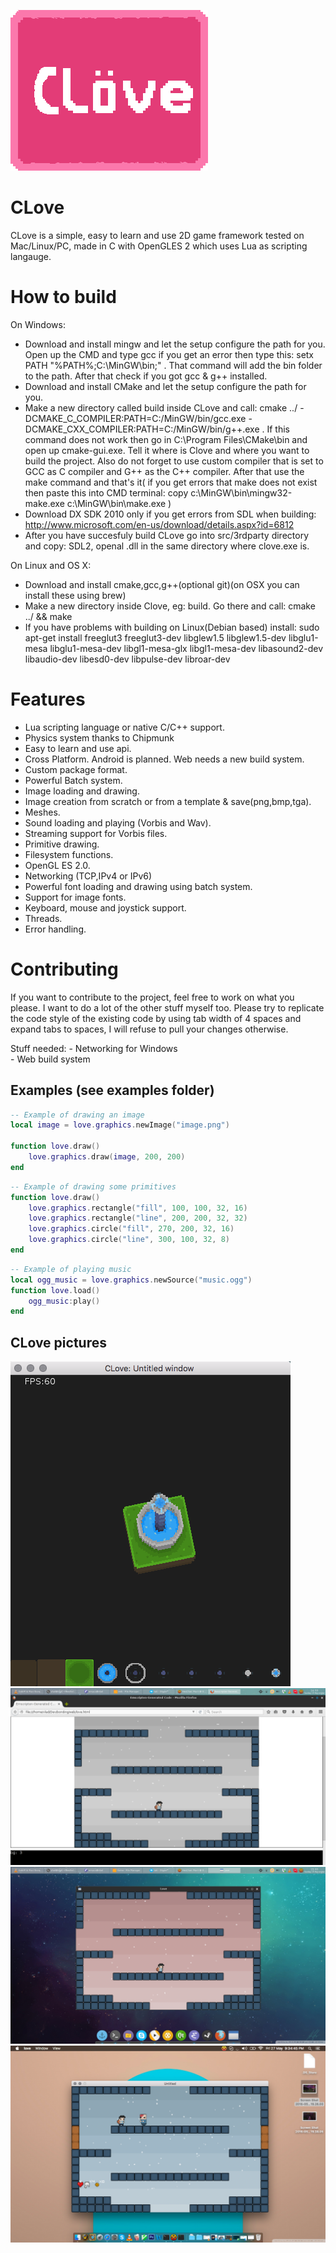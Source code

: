 ![Alt text](CLoveLogo.png?raw=true "CLove")

CLove
=====
CLove is a simple, easy to learn and use 2D game framework tested on
Mac/Linux/PC, made in C with OpenGLES 2 which uses Lua as scripting langauge.

How to build
============
On Windows: 
- Download and install mingw and let the setup configure the path for you. 
 Open up the CMD and type gcc if you get an error then type this: setx PATH "%PATH%;C:\MinGW\bin;" . That command will add 
 the bin folder to the path.
 After that check if you got gcc & g++ installed.
- Download and install CMake and let the setup configure the path for you.
- Make a new directory called build inside CLove and call: 
 cmake ../ -DCMAKE_C_COMPILER:PATH=C:/MinGW/bin/gcc.exe -DCMAKE_CXX_COMPILER:PATH=C:/MinGW/bin/g++.exe . If this command 
 does not work then go in C:\Program Files\CMake\bin and open up cmake-gui.exe. Tell it where is Clove and where you want to build the   project. Also do not forget to use custom compiler that is set to GCC as C compiler and G++ as the C++ compiler. 
 After that use the make command and that's it( if you get errors that make does not exist then paste this into CMD terminal: 
  copy c:\MinGW\bin\mingw32-make.exe c:\MinGW\bin\make.exe )
- Download DX SDK 2010 only if you get errors from SDL when building: http://www.microsoft.com/en-us/download/details.aspx?id=6812
- After you have succesfuly build CLove go into src/3rdparty directory and copy: SDL2, openal .dll in the same directory where clove.exe is.

On Linux and OS X:
- Download and install cmake,gcc,g++(optional git)(on OSX you can install these using brew)
- Make a new directory inside Clove, eg: build. Go there and call: cmake ../ &&
  make 
- If you have problems with building on Linux(Debian based) install: 
sudo apt-get install freeglut3 freeglut3-dev libglew1.5 libglew1.5-dev 
libglu1-mesa libglu1-mesa-dev libgl1-mesa-glx libgl1-mesa-dev libasound2-dev 
libaudio-dev libesd0-dev libpulse-dev libroar-dev

Features
========
- Lua scripting language or native C/C++ support.
- Physics system thanks to Chipmunk 
- Easy to learn and use api.
- Cross Platform. Android is planned. Web needs a new build system.
- Custom package format.
- Powerful Batch system.
- Image loading and drawing.
- Image creation from scratch or from a template & save(png,bmp,tga).
- Meshes.
- Sound loading and playing (Vorbis and Wav).
- Streaming support for Vorbis files.
- Primitive drawing.
- Filesystem functions.
- OpenGL ES 2.0.
- Networking (TCP,IPv4 or IPv6)
- Powerful font loading and drawing using batch system.
- Support for image fonts. 
- Keyboard, mouse and joystick support.
- Threads.
- Error handling.

Contributing
========
If you want to contribute to the project, feel free to work on what you please. I want to do a lot of the other stuff myself too.
Please try to replicate the code style of the existing code by using tab width of 4 spaces and expand tabs to spaces, I will refuse to pull your changes otherwise.

Stuff needed: 
	- Networking for Windows   
	- Web build system 

Examples (see examples folder)
--------
```lua
-- Example of drawing an image
local image = love.graphics.newImage("image.png")

function love.draw()
	love.graphics.draw(image, 200, 200)
end
```

```lua
-- Example of drawing some primitives
function love.draw()
	love.graphics.rectangle("fill", 100, 100, 32, 16)
	love.graphics.rectangle("line", 200, 200, 32, 32)
	love.graphics.circle("fill", 270, 200, 32, 16)
	love.graphics.circle("line", 300, 100, 32, 8)
end
```

```lua
-- Example of playing music
local ogg_music = love.graphics.newSource("music.ogg")
function love.load()
	ogg_music:play()
end
```

CLove pictures
-----------------------------
![Image 1:](data/4.png?raw=true "See examples folder")
![Image 2:](data/1.png?raw=true "Web")
![Image 3:](data/2.png?raw=true "Linux")
![Image 4:](data/3.png?raw=true "Os X")


